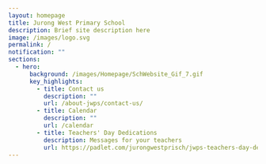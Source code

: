 ```yaml
---
layout: homepage
title: Jurong West Primary School
description: Brief site description here
image: /images/logo.svg
permalink: /
notification: ""
sections:
  - hero:
      background: /images/Homepage/SchWebsite_Gif_7.gif
      key_highlights:
        - title: Contact us
          description: ""
          url: /about-jwps/contact-us/
        - title: Calendar
          description: ""
          url: /calendar
        - title: Teachers' Day Dedications
          description: Messages for your teachers
          url: https://padlet.com/jurongwestprisch/jwps-teachers-day-dedications-2024-m9mggafa8l4qqdsi
---
```

